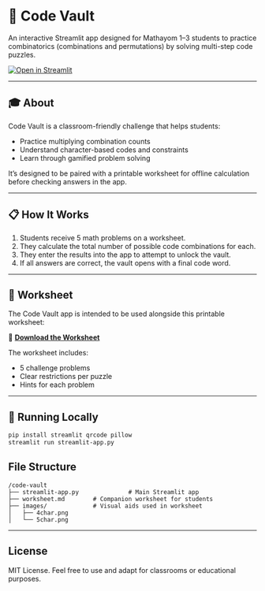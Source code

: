 # 🔐 Code Vault

An interactive Streamlit app designed for Mathayom 1–3 students to practice combinatorics (combinations and permutations) by solving multi-step code puzzles.

[![Open in Streamlit](https://static.streamlit.io/badges/streamlit_badge_black_white.svg)](https://code-vault.streamlit.app)

---

## 🎓 About

Code Vault is a classroom-friendly challenge that helps students:

- Practice multiplying combination counts
- Understand character-based codes and constraints
- Learn through gamified problem solving

It’s designed to be paired with a printable worksheet for offline calculation before checking answers in the app.

---

## 📋 How It Works

1. Students receive 5 math problems on a worksheet.
2. They calculate the total number of possible code combinations for each.
3. They enter the results into the app to attempt to unlock the vault.
4. If all answers are correct, the vault opens with a final code word.

---

## 📝 Worksheet

The Code Vault app is intended to be used alongside this printable worksheet:

📄 [**Download the Worksheet**](./worksheet.md)

The worksheet includes:

- 5 challenge problems
- Clear restrictions per puzzle
- Hints for each problem

---

## 🚀 Running Locally

```bash
pip install streamlit qrcode pillow
streamlit run streamlit-app.py
```

## File Structure
```plaintext
/code-vault
├── streamlit-app.py              # Main Streamlit app
├── worksheet.md        # Companion worksheet for students
├── images/             # Visual aids used in worksheet
│   ├── 4char.png
│   └── 5char.png
```
---

## License

MIT License.
Feel free to use and adapt for classrooms or educational purposes.
